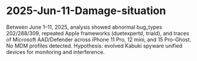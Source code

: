 # 2025-Jun-11-Damage-situation
Between June 1–11, 2025, analysis showed abnormal bug_types 202/288/309, repeated Apple frameworks (duetexpertd, triald), and traces of Microsoft AAD/Defender across iPhone 11 Pro, 12 mini, and 15 Pro-Ghost. No MDM profiles detected. Hypothesis: evolved Kabuki spyware unified devices for monitoring and interference.
